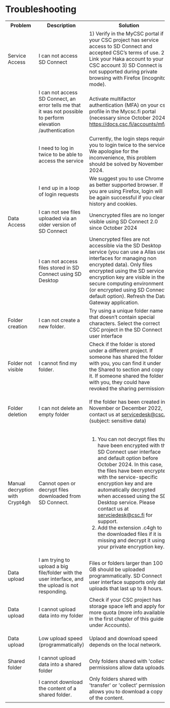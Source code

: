 # Troubleshooting

<table>
<tr>
<th>Problem</th>
<th>Description</th>
<th>Solution</th>
</tr>
<tr>
<td>Service Access</td>
<td>I can not access SD Connect</td>
<td>1) Verify in the MyCSC portal if your CSC project has service access to SD Connect and accepted CSC’s terms of use. 2) Link your Haka account to your CSC account 3) SD Connect is not supported during private browsing with Firefox (incognito mode).</td>
</tr>
<tr>
<td>

</td>
<td>I can not access SD Connect, an error tells me that it was not possible to perform elevation /authentication</td>
<td>

Activate multifactor authentication (MFA) on your csc profile in the Mycsc.fi portal (necessary since October 2024). https://docs.csc.fi/accounts/mfa/
</td>
</tr>
<tr>
<td>

</td>
<td>I need to log in twice to be able to access the service</td>
<td>Currently, the login steps require you to login twice to the service. We apologise for the inconvenience, this problem should be solved by November 2024.</td>
</tr>
<tr>
<td>

</td>
<td>I end up in a loop of login requests</td>
<td>We suggest you to use Chrome as better supported browser. If you are using Firefox, login will be again successful if you clear history and cookies.</td>
</tr>
<tr>
<td>Data Access</td>
<td>I can not see files uploaded via an older version of SD Connect</td>
<td>Unencrypted files are no longer visible using SD Connect 2.0 since October 2024</td>
</tr>
<tr>
<td>

</td>
<td>I can not access files stored in SD Connect using SD Desktop</td>
<td>Unencrypted files are not accessible via the SD Desktop service (you can use a Allas user interfaces for managing non encrypted data). Only files encrypted using the SD service encryption key are visible in the secure computing environment (or encrypted using SD Connect default option). Refresh the Data Gateway application. </td>
</tr>
<tr>
<td>Folder creation</td>
<td>I can not create a new folder.</td>
<td>Try using a unique folder name that doesn’t contain special characters. Select the correct CSC project in the SD Connect user interface</td>
</tr>
<tr>
<td>Folder not visible</td>
<td>I cannot find my folder.</td>
<td>Check if the folder is stored under a different project. If someone has shared the folder with you, you can find it under the Shared to section and copy it. If someone shared the folder with you, they could have revoked the sharing permissions.</td>
</tr>
<tr>
<td>Folder deletion</td>
<td>I can not delete an empty folder</td>
<td>

If the folder has been created in November or December 2022, contact us at servicedesk@csc.fi (subject: sensitive data)
</td>
</tr>
<tr>
<td>Manual decryption  with Crypt4gh</td>
<td>Cannot open or decrypt files downloaded from SD Connect.</td>
<td>

1) You can not decrypt files that have been encrypted with the SD Connect user interface and default option before October 2024. In this case, the files have been encrypted with the service-specific encryption key and are automatically decrypted when accessed using the SD Desktop service. Please contact us at servciedesk@csc.fi for support.
2) Add the extension .c4gh to the downloaded files if it is missing and decrypt it using your private encryption key.
</td>
</tr>
<tr>
<td>Data upload</td>
<td>I am trying to upload a big file/folder with the user interface, and the upload is not responding.</td>
<td>Files or folders larger than 100 GB should be uploaded programmatically. SD Connect user interface supports only data uploads that last up to 8 hours.</td>
</tr>
<tr>
<td>Data upload</td>
<td>I cannot upload data into my folder</td>
<td>Check if your CSC project has storage space left and apply for more quota (more info available in the first chapter of this guide under Accounts).</td>
</tr>
<tr>
<td>Data upload</td>
<td>Low upload speed (programmatically)</td>
<td>


Uplaod and download speed depends on the local network. 
</td>
</tr>
<tr>
<td>Shared folder</td>
<td>I cannot upload data into a shared folder</td>
<td>Only folders shared with 'collect' permissions allow data uploads.</td>
</tr>
<tr>
<td>

</td>
<td>I cannot download the content of a shared folder.</td>
<td>Only folders shared with 'transfer' or 'collect' permissions allows you to download a copy of the content. </td>
</tr>
</table>